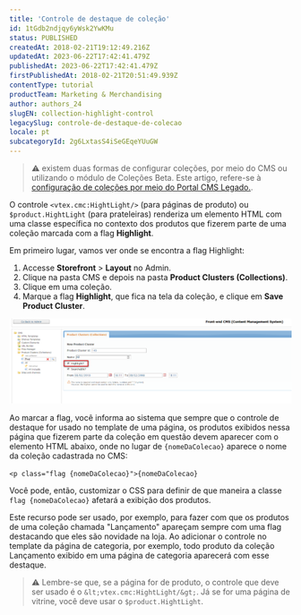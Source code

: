 ```yaml
---
title: 'Controle de destaque de coleção'
id: 1tGdb2ndjqy6yWsk2YwKMu
status: PUBLISHED
createdAt: 2018-02-21T19:12:49.216Z
updatedAt: 2023-06-22T17:42:41.479Z
publishedAt: 2023-06-22T17:42:41.479Z
firstPublishedAt: 2018-02-21T20:51:49.939Z
contentType: tutorial
productTeam: Marketing & Merchandising
author: authors_24
slugEN: collection-highlight-control
legacySlug: controle-de-destaque-de-colecao
locale: pt
subcategoryId: 2g6LxtasS4iSeGEqeYUuGW
---
```


> ⚠️  existem duas formas de configurar coleções, por meio do CMS ou utilizando o módulo de Coleções Beta. Este artigo, refere-se à <a href = "/pt/tutorial/cadastro-de-colecoes-cms--2YBy6P6X0NFRpkD2ZBxF6L">configuração de coleções por meio do Portal CMS Legado.</a>.

O controle `<vtex.cmc:HightLight/>` (para páginas de produto) ou `$product.HightLight` (para prateleiras) renderiza um elemento HTML com uma classe específica no contexto dos produtos que fizerem parte de uma coleção marcada com a flag __Highlight__.

Em primeiro lugar, vamos ver onde se encontra a flag Highlight:

1. Accesse __Storefront__ > __Layout__ no Admin.
2. Clique na pasta CMS e depois na pasta __Product Clusters (Collections)__.
3. Clique em uma coleção.
4. Marque a flag __Highlight__, que fica na tela da coleção, e clique em __Save Product Cluster__.

![CollectionHighlightFlag](https://raw.githubusercontent.com/vtexdocs/help-center-content/refs/heads/main/docs/pt/tutorials/storefront/layout/controle-de-destaque-de-colecao_1.png)

Ao marcar a flag, você informa ao sistema que sempre que o controle de destaque for usado no template de uma página, os produtos exibidos nessa página que fizerem parte da coleção em questão devem aparecer com o elemento HTML abaixo, onde no lugar de `{nomeDaColecao}` aparece o nome da coleção cadastrada no CMS:

`<p class="flag {nomeDaColecao}">{nomeDaColecao}`

Você pode, então, customizar o CSS para definir de que maneira a classe `flag {nomeDaColecao}` afetará a exibição dos produtos.

Este recurso pode ser usado, por exemplo, para fazer com que os produtos de uma coleção chamada "Lançamento" apareçam sempre com uma flag destacando que eles são novidade na loja. Ao adicionar o controle no template da página de categoria, por exemplo, todo produto da coleção Lançamento exibido em uma página de categoria aparecerá com esse destaque.

> ⚠️ Lembre-se que, se a página for de produto, o controle que deve ser usado é o `&lt;vtex.cmc:HightLight/&gt;`. Já se for uma página de vitrine, você deve usar o `$product.HightLight`.
